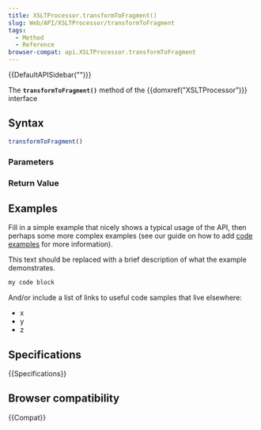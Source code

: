 ```yaml
---
title: XSLTProcessor.transformToFragment()
slug: Web/API/XSLTProcessor/transformToFragment
tags:
  - Method
  - Reference
browser-compat: api.XSLTProcessor.transformToFragment
---
```

{{DefaultAPISidebar("")}}

The **`transformToFragment()`** method of the {{domxref("XSLTProcessor")}} interface 

## Syntax

```js
transformToFragment()
```

### Parameters



### Return Value



## Examples

Fill in a simple example that nicely shows a typical usage of the API, then perhaps some more complex examples (see our guide on how to add [code examples](/en-US/docs/MDN/Contribute/Structures/Code_examples) for more information).

This text should be replaced with a brief description of what the example demonstrates.

```js
my code block
```

And/or include a list of links to useful code samples that live elsewhere:

*   x
*   y
*   z

## Specifications

{{Specifications}}

## Browser compatibility

{{Compat}}

